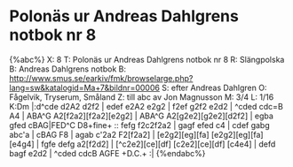 # Polonäs ur Andreas Dahlgrens notbok nr 8

{%abc%}
X: 8
T: Polonäs ur Andreas Dahlgrens notbok nr 8
R: Slängpolska
B: Andreas Dahlgrens notbok
B: http://www.smus.se/earkiv/fmk/browselarge.php?lang=sw&katalogid=Ma+7&bildnr=00006
S: efter Andreas Dahlgren
O: Fågelvik, Tryserum, Småland
Z: till abc av Jon Magnusson
M: 3/4
L: 1/16
K:Dm
|:d^cde d2A2 d2f2 | edef e2A2 e2g2 | f2ef g2f2 e2d2 | ^cded cdc=B A4 | 
ABA^G A2[f2a2][f2a2][e2g2] | ABA^G A2[g2e2][g2e2][d2f2] | egba gfed cBAG|FED^C D8+fine+ ::
fefg f2c2f2a2 | gagf efed c4 | cdef gabg abc'a | cBAG F8 | 
agab c'2a2 F2[f2a2] | [e2g2][eg][fa] [e2g2][eg][fa] [e4g4] | fgfe defg a2[f2d2] | [^c2e2][ce][df] [c2e2][ce][df] [c4e4] |
defd bagf e2d2 | ^cded cdcB AGFE +D.C.+ :|
{%endabc%}
